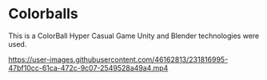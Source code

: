 # Colorballs
This is a ColorBall Hyper Casual Game 
Unity and Blender technologies were used.

https://user-images.githubusercontent.com/46162813/231816995-47bf10cc-61ca-472c-9c07-2549528a49a4.mp4


